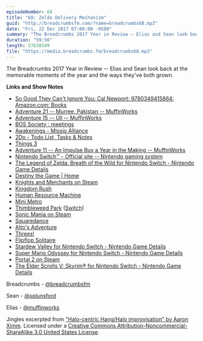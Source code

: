 ```yaml
---
episodeNumber: 68
title: "68: Zelda Delivery Mechanism"
guid: "http://breadcrumbsfm.com/?name=breadcrumbs68.mp3"
date: "Fri, 22 Dec 2017 07:00:00 -0500"
summary: "The Breadcrumbs 2017 Year in Review – Elias and Sean look back at the memorable moments of the year and the ways they’ve both grown."
duration: "59:56"
length: 57638599
file: "https://media.breadcrumbs.fm/breadcrumbs68.mp3"
---
```

The Breadcrumbs 2017 Year in Review -- Elias and Sean look back at the memorable moments of the year and the ways they've both grown.

**Links and Show Notes** 
- [So Good They Can't Ignore You: Cal Newport: 9780349415864: Amazon.com: Books](http://www.amazon.com/dp/0349415862/?tag=breadcrumbsfm-20)
- [ Adventure 21 -- Murree, Pakistan -- MuffinWorks](https://www.muffin.works/blog/2017/05/28/adventure-21-murree-pakistan/)
- [Adventure 15 -- Úll -- MuffinWorks](https://www.muffin.works/blog/2017/04/27/adventure-15-ull/)
- [BOS Society : meetings](http://www.britishorigami.info/society/meetings/cons.php)
- [Awakenings - Missio Alliance](http://www.missioalliance.org/gatherings/awakenings/)
- [ 2Do - Todo List, Tasks & Notes](https://itunes.apple.com/us/app/2do-todo-list-tasks-notes/id303656546?mt=8&uo=4)
- [ Things 3](https://itunes.apple.com/us/app/things-3/id904237743?mt=8&uo=4)
- [ Adventure 11 -- An Impulse Buy a Year in the Making -- MuffinWorks](https://www.muffin.works/blog/2017/03/18/adventure-11-an-impulse-buy-a-year-in-the-making/)
- [Nintendo Switch™ - Official site -- Nintendo gaming system](https://www.nintendo.com/switch/)
- [ The Legend of Zelda: Breath of the Wild for Nintendo Switch - Nintendo Game Details](https://www.nintendo.com/games/detail/the-legend-of-zelda-breath-of-the-wild-switch)
- [Destiny the Game | Home](https://www.destinythegame.com/)
- [Knights and Merchants on Steam](http://store.steampowered.com/app/253900/Knights_and_Merchants/)
- [ Kingdom Rush](https://itunes.apple.com/us/app/kingdom-rush/id516378985?mt=8&uo=4)
- [ Human Resource Machine](https://itunes.apple.com/us/app/human-resource-machine/id1005098334?mt=8&uo=4)
- [ Mini Metro](https://itunes.apple.com/us/app/mini-metro/id837860959?mt=8&uo=4)
- [ Thimbleweed Park](https://itunes.apple.com/us/app/thimbleweed-park/id1228969539?mt=8&uo=4) ([Switch](https://www.nintendo.com/games/detail/thimbleweed-park-switch))
- [Sonic Mania on Steam](http://store.steampowered.com/app/584400/Sonic_Mania/)
- [ Squaredance](https://itunes.apple.com/us/app/squaredance/id1110375723?mt=8&uo=4)
- [ Alto's Adventure](https://itunes.apple.com/us/app/altos-adventure/id950812012?mt=8&uo=4)
- [Threes!](https://itunes.apple.com/us/app/threes/id779157948?mt=8&uo=4)
- [ Flipflop Solitaire](https://itunes.apple.com/us/app/flipflop-solitaire/id1256860418?mt=8&uo=4)
- [Stardew Valley for Nintendo Switch - Nintendo Game Details](https://www.nintendo.com/games/detail/stardew-valley-switch)
- [Super Mario Odyssey for Nintendo Switch - Nintendo Game Details](https://www.nintendo.com/games/detail/super-mario-odyssey-switch)
- [Portal 2 on Steam](http://store.steampowered.com/app/620/Portal_2/)
- [ The Elder Scrolls V: Skyrim® for Nintendo Switch - Nintendo Game Details](https://www.nintendo.com/games/detail/the-elder-scrolls-v-skyrim-switch)

Breadcrumbs - [@breadcrumbsfm](https://twitter.com/breadcrumbsfm)

Sean - [@splunsford](https://twitter.com/splunsford)

Elias - [@muffinworks](https://twitter.com/muffinworks)

Jingles excerpted from [ "Halo-centric Hang/Halo improvisation" by Aaron Ximm](http://freemusicarchive.org/music/aaron_ximm/handpans_and_the_hang/). Licensed under a [Creative Commons Attribution-Noncommercial-ShareAlike 3.0 United States License](http://creativecommons.org/licenses/by-nc-sa/3.0/us/).